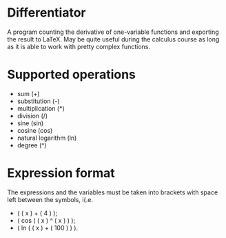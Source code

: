 # Differentiator
A program counting the derivative of one-variable functions and exporting the result to LaTeX. May be quite useful during the calculus course as long as it is able to work with pretty complex functions.
# Supported operations
 - sum (+)
 - substitution (-)
 - multiplication (*)
 - division (/)
 - sine (sin)
 - cosine (cos)
 - natural logarithm (ln)
 - degree (^)
 # Expression format
 The expressions and the variables must be taken into brackets with space left between the symbols, i(.e.
  - ( ( x ) + ( 4 ) );
  - ( cos ( ( x ) ^ ( x ) ) );
  - ( ln ( ( x ) + ( 100 ) ) ).
